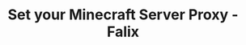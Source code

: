 ---
layout: help/article
title: Set your Minecraft Server Proxy - Falix
parent: Minecraft
has_children: true
permalink: /help/minecraft/proxy.*
description: "See Bungeecord related articles"
---